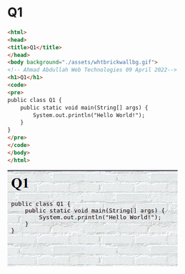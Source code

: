 # Q1
```html
<html>
<head>
<title>Q1</title>
</head>
<body background="./assets/whtbrickwallbg.gif">
<!-- Ahmad Abdullah Web Technologies 09 April 2022-->
<h1>Q1</h1>
<code>
<pre>
public class Q1 {
    public static void main(String[] args) {
        System.out.println("Hello World!");
    }
}
</pre>
</code>
</body>
</html>
```

![Question 1 output](assets/q1-out.png)